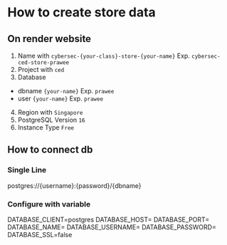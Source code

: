 # How to create store data

## On render website
1. Name with `cybersec-{your-class}-store-{your-name}` Exp. `cybersec-ced-store-prawee`
2. Project with `ced`
3. Database
  - dbname  `{your-name}` Exp. `prawee`
  - user `{your-name}` Exp. `prawee`
4. Region with `Singapore`
5. PostgreSQL Version `16`
6. Instance Type `Free`

## How to connect db
### Single Line
postgres://{username}:{password}/{dbname}
### Configure with variable
DATABASE_CLIENT=postgres
DATABASE_HOST=
DATABASE_PORT=
DATABASE_NAME=
DATABASE_USERNAME=
DATABASE_PASSWORD=
DATABASE_SSL=false
